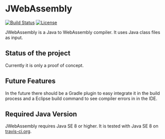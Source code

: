 JWebAssembly
======

[![Build Status](https://travis-ci.org/i-net-software/jlessc.svg)](https://travis-ci.org/i-net-software/jwebassembly)
[![License](https://img.shields.io/github/license/i-net-software/jwebassembly.svg)](https://github.com/i-net-software/jwebassembly/blob/master/LICENSE.txt)

JWebAssembly is a Java to WebAssembly compiler. It uses Java class files as input.

Status of the project
----
Currently it is only a proof of concept.

Future Features
----
In the future there should be a Gradle plugin to easy integrate it in the build process and a Eclipse build command to see compiler errors in in the IDE. 

Required Java Version
----
JWebAssembly requires Java SE 8 or higher. It is tested with Java SE 8 on [travis-ci.org](https://travis-ci.org/i-net-software/jwebassembly).


